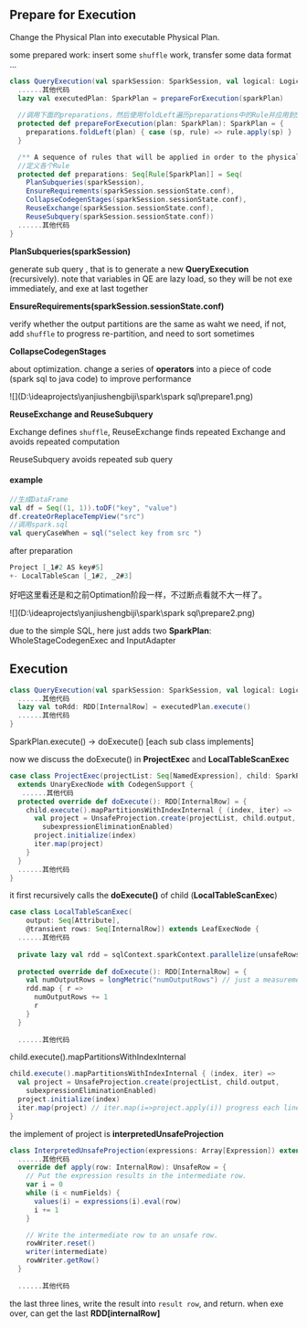 ## Prepare for Execution

Change the Physical Plan into executable Physical Plan.

some prepared work: insert some `shuffle` work, transfer some data format ...

```scala
class QueryExecution(val sparkSession: SparkSession, val logical: LogicalPlan) {
  ......其他代码
  lazy val executedPlan: SparkPlan = prepareForExecution(sparkPlan)
  
  //调用下面的preparations，然后使用foldLeft遍历preparations中的Rule并应用到SparkPlan
  protected def prepareForExecution(plan: SparkPlan): SparkPlan = {
    preparations.foldLeft(plan) { case (sp, rule) => rule.apply(sp) }
  }

  /** A sequence of rules that will be applied in order to the physical plan before execution. */
  //定义各个Rule
  protected def preparations: Seq[Rule[SparkPlan]] = Seq(
    PlanSubqueries(sparkSession),
    EnsureRequirements(sparkSession.sessionState.conf),
    CollapseCodegenStages(sparkSession.sessionState.conf),
    ReuseExchange(sparkSession.sessionState.conf),
    ReuseSubquery(sparkSession.sessionState.conf))
  ......其他代码
}
```

**PlanSubqueries(sparkSession)**

generate sub query , that is to generate a new **QueryExecution** (recursively). note that variables in QE are lazy load, so they will be not exe immediately, and exe at last together

**EnsureRequirements(sparkSession.sessionState.conf)**

verify whether the output partitions are the same as waht we need, if not, add `shuffle` to progress re-partition, and need to sort sometimes

**CollapseCodegenStages**

about optimization. change a series of **operators** into a piece of code (spark sql to java code) to improve performance

![](D:\ideaprojects\yanjiushengbiji\spark\spark sql\prepare1.png)

**ReuseExchange and ReuseSubquery**

Exchange defines `shuffle`, ReuseExchange finds repeated Exchange and avoids repeated computation

ReuseSubquery avoids repeated sub query

#### example 

```scala
//生成DataFrame
val df = Seq((1, 1)).toDF("key", "value")
df.createOrReplaceTempView("src")
//调用spark.sql
val queryCaseWhen = sql("select key from src ")
```

after preparation

```scala
Project [_1#2 AS key#5]
+- LocalTableScan [_1#2, _2#3]
```

好吧这里看还是和之前Optimation阶段一样，不过断点看就不大一样了。

![](D:\ideaprojects\yanjiushengbiji\spark\spark sql\prepare2.png)

due to the simple SQL, here just adds two **SparkPlan**: WholeStageCodegenExec and InputAdapter



## Execution

```scala
class QueryExecution(val sparkSession: SparkSession, val logical: LogicalPlan) {
  ......其他代码
  lazy val toRdd: RDD[InternalRow] = executedPlan.execute()
  ......其他代码
}
```

SparkPlan.execute()   ->   doExecute() [each sub class implements]

now we discuss the doExecute() in **ProjectExec** and **LocalTableScanExec**

```scala
case class ProjectExec(projectList: Seq[NamedExpression], child: SparkPlan)
  extends UnaryExecNode with CodegenSupport {
   ......其他代码
  protected override def doExecute(): RDD[InternalRow] = {
    child.execute().mapPartitionsWithIndexInternal { (index, iter) =>
      val project = UnsafeProjection.create(projectList, child.output,
        subexpressionEliminationEnabled)
      project.initialize(index)
      iter.map(project)
    }
  }
  ......其他代码
}
```

it first recursively calls the **doExecute()** of child (**LocalTableScanExec**)

```scala
case class LocalTableScanExec(
    output: Seq[Attribute],
    @transient rows: Seq[InternalRow]) extends LeafExecNode {
  ......其他代码
	
  private lazy val rdd = sqlContext.sparkContext.parallelize(unsafeRows, numParallelism)
  
  protected override def doExecute(): RDD[InternalRow] = {
    val numOutputRows = longMetric("numOutputRows") // just a measurement
    rdd.map { r =>
      numOutputRows += 1
      r
    }
  }
	
  ......其他代码
```

child.execute().mapPartitionsWithIndexInternal 

```scala
child.execute().mapPartitionsWithIndexInternal { (index, iter) =>
  val project = UnsafeProjection.create(projectList, child.output,
    subexpressionEliminationEnabled)
  project.initialize(index)
  iter.map(project) // iter.map(i=>project.apply(i)) progress each line of data
}
```

the implement of project is **interpretedUnsafeProjection**

```scala
class InterpretedUnsafeProjection(expressions: Array[Expression]) extends UnsafeProjection {
  ......其他代码
  override def apply(row: InternalRow): UnsafeRow = {
    // Put the expression results in the intermediate row.
    var i = 0
    while (i < numFields) {
      values(i) = expressions(i).eval(row)
      i += 1
    }

    // Write the intermediate row to an unsafe row.
    rowWriter.reset()
    writer(intermediate)
    rowWriter.getRow()
  }
  
  ......其他代码
```

the last three lines, write the result into `result row`, and return. when exe over, can get the last **RDD[internalRow]**